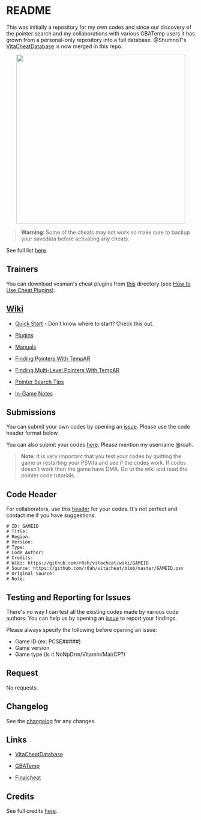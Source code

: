 # README #

This was initially a repository for my own codes and since our discovery of the pointer search and my collaborations with various GBATemp users it has grown from a personal-only repository into a full database. @ShumnoT's [VitaCheatDatabase](https://github.com/ShumnoT/VitaCheatDatabase) is now merged in this repo.

<p align="center"><img width="450" src="https://raw.githubusercontent.com/wiki/r0ah/vitacheat/images/maimoe.png"></p>

> **Warning**: Some of the cheats may not work so make sure to backup your savedata before activating any cheats.	

See full list [here](https://github.com/r0ah/vitacheat/blob/master/LIST.md).

## Trainers ##

You can download vosman's cheat plugins from [this](https://github.com/r0ah/vitacheat/tree/master/cheatplugin) directory (see [How to Use Cheat Plugins](https://github.com/r0ah/vitacheat/wiki/How-to-Use-Cheat-Plugins)).

## [Wiki](https://github.com/r0ah/vitacheat/wiki) ##

* [Quick Start](https://github.com/r0ah/vitacheat/wiki/Quick-Start) - Don't know where to start? Check this out.

* [Plugins](https://github.com/r0ah/vitacheat/wiki/Plugins)

* [Manuals](https://github.com/r0ah/vitacheat/wiki/Manuals)

* [Finding Pointers With TempAR](https://github.com/r0ah/vitacheat/wiki/Finding-Pointers-With-TempAR)

* [Finding Multi-Level Pointers With TempAR](https://github.com/r0ah/vitacheat/wiki/Finding-Multi-Level-Pointers-With-TempAR)

* [Pointer Search Tips](https://github.com/r0ah/vitacheat/wiki/Pointer-Search-Tips)

* [In-Game Notes](https://github.com/r0ah/vitacheat/wiki/In-Game-Notes)

## Submissions ##

You can submit your own codes by opening an [issue](https://github.com/r0ah/vitacheat/issues/new). Please use the code header format below.

You can also submit your codes [here](https://gbatemp.net/threads/vitacheat-finalcheat-database.485343). Please mention my username @roah.

> **Note**: It is very important that you test your codes by quitting the game or restarting your PSVita and see if the codes work. If codes doesn't work then the game have DMA. Go to the wiki and read the pointer code tutorials.	

## Code Header ##

For collaborators, use this [header](https://github.com/r0ah/vitacheat/wiki/Code-Header) for your codes. It's not perfect and contact me if you have suggestions.

~~~~
# ID: GAMEID
# Title:
# Region:
# Version:
# Type:
# Code Author:
# Credits:
# Wiki: https://github.com/r0ah/vitacheat/wiki/GAMEID
# Source: https://github.com/r0ah/vitacheat/blob/master/GAMEID.psv
# Original Source:
# Note:
~~~~

## Testing and Reporting for Issues ##

There's no way I can test all the existing codes made by various code authors. You can help us by opening an [issue](https://github.com/r0ah/vitacheat/issues/new) to report your findings.

Please always specify the following before opening an issue:

* Game ID (ex: PCSE#####)
* Game version
* Game type (is it NoNpDrm/Vitamin/Mai/CP?)

## Request ##

No requests.

## Changelog ##

See the [changelog](https://github.com/r0ah/vitacheat/blob/master/CHANGELOG.md) for any changes.

## Links ##

   * [VitaCheatDatabase](https://github.com/ShumnoT/VitaCheatDatabase)

   * [GBATemp](https://gbatemp.net/threads/vitacheat-finalcheat-database.485343)

   * [Finalcheat](http://finalcheat.github.io)

## Credits ##

See full credits [here](https://github.com/r0ah/vitacheat/blob/master/CREDITS.md).
